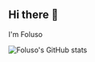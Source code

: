## Hi there 👋
I'm Foluso

![Foluso's GitHub stats](https://github-readme-stats.vercel.app/api?username=Folusojude&show_icons=true&theme=radical)

